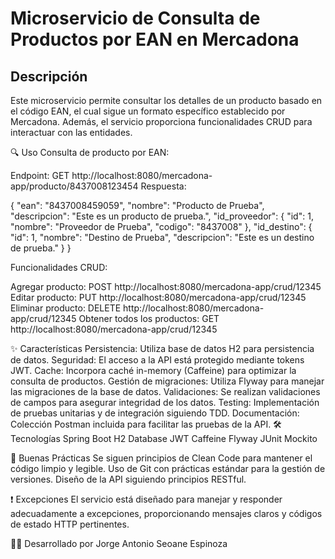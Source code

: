 # Microservicio de Consulta de Productos por EAN en Mercadona

## Descripción
Este microservicio permite consultar los detalles de un producto basado en el código EAN, el cual sigue un formato específico establecido por Mercadona. Además, el servicio proporciona funcionalidades CRUD para interactuar con las entidades.


🔍 Uso
Consulta de producto por EAN:

Endpoint: GET http://localhost:8080/mercadona-app/producto/8437008123454
Respuesta:

{
    "ean": "8437008459059",
    "nombre": "Producto de Prueba",
    "descripcion": "Este es un producto de prueba.",
    "id_proveedor": {
        "id": 1,
        "nombre": "Proveedor de Prueba",
        "codigo": "8437008"
    },
    "id_destino": {
        "id": 1,
        "nombre": "Destino de Prueba",
        "descripcion": "Este es un destino de prueba."
    }
}

Funcionalidades CRUD:

Agregar producto: POST http://localhost:8080/mercadona-app/crud/12345
Editar producto: PUT http://localhost:8080/mercadona-app/crud/12345
Eliminar producto: DELETE http://localhost:8080/mercadona-app/crud/12345
Obtener todos los productos: GET http://localhost:8080/mercadona-app/crud/12345

✨ Características
Persistencia: Utiliza base de datos H2 para persistencia de datos.
Seguridad: El acceso a la API está protegido mediante tokens JWT.
Cache: Incorpora caché in-memory (Caffeine) para optimizar la consulta de productos.
Gestión de migraciones: Utiliza Flyway para manejar las migraciones de la base de datos.
Validaciones: Se realizan validaciones de campos para asegurar integridad de los datos.
Testing: Implementación de pruebas unitarias y de integración siguiendo TDD.
Documentación: Colección Postman incluida para facilitar las pruebas de la API.
🛠 Tecnologías
Spring Boot
H2 Database
JWT
Caffeine
Flyway
JUnit
Mockito

📘 Buenas Prácticas
Se siguen principios de Clean Code para mantener el código limpio y legible.
Uso de Git con prácticas estándar para la gestión de versiones.
Diseño de la API siguiendo principios RESTful.

❗ Excepciones
El servicio está diseñado para manejar y responder adecuadamente a excepciones, proporcionando mensajes claros y códigos de estado HTTP pertinentes.

👨‍💻 Desarrollado por Jorge Antonio Seoane Espinoza
